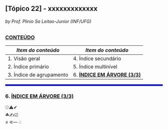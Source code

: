 ## [Tópico 22] - xxxxxxxxxxxxx
###### *by Prof. Plinio Sa Leitao-Junior (INF/UFG)*

### <ins>CONTEÚDO</ins>

|_Item do conteúdo_|_Item do conteúdo_|
|-|-|
|1. Visão geral|4. Índice secundário|
|2. Índice primário|5. Índice multinível|
|3. Índice de agrupamento|6. <ins>**ÍNDICE EM ÁRVORE (3/3)**</ins>|

<hr style="border:2px solid blue">

### 6. <ins>ÍNDICE EM ÁRVORE (3/3)</ins>

&#9918;&#9888;&#10004;<br>
&#9752;&#x270D;&#9745;<br>
≤ &#8924;&#8212; &#8756;

